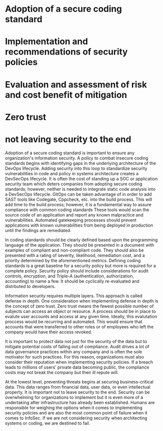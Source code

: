 # Adoption of a secure coding standard

# Implementation and recommendations of security policies

# Evaluation and assessment of risk and cost benefit of mitigation

# Zero trust


# not leaving security to the end

Adoption of a secure coding standard is important to ensure any organization's information security.  A policy to combat insecure coding standards begins with identifying gaps in the underlying architecture of the DevOps lifecycle.  Adding security into this loop to standardize security vulnerabilities in code and policy in systems architecture creates a DevSecOps lifecycle.  It is often the cost of standing up a SOC or application security team which deters companies from adopting secure coding standards; however, neither is needed to integrate static code analysis into a DevSecOps lifecycle.  GitOps can be taken advantage of in order to add SAST tools like Codegate, Cppcheck, etc. into the build process.  This will add time to the build process; however, it is a fundamental way to assure compliance with common coding standards These tools would scan the source code of an application and report any known malpractice and vulnerabilities.  Automated gatekeeping processes should prevent applications with known vulnerabilities from being deployed in production until the findings are remediated.

In coding standards should be clearly defined based upon the programming language of the application.  They should be presented in a document with examples of compliant and non-compliant code.  They should also be presented with a rating of severity, likelihood, remediation cost, and a priority determined by the aforementioned metrics.  Defining coding standards is a great baseline for a security policy but more is required for a complete policy.  Security policy should include considerations for audit controls, encryption, and Triple-A (authentication, authorization, accounting) to name a few.  It should be cyclically re-evaluated and distrbuted to developers.

Information security requires multiple layers.  This approach is called defense in depth.  One consideration when implementing defense in depth is the concept of zero trust.  Zero trust means the fewest possible number of subjects can access an object or resource.  A process should be in place to evalute user accounts and access at any given time.  Ideally, this evalutation proccess would be recurring and automated.  This would ensure that accounts  that were transferred to other roles or of employees who left the company would have their access revoked.

It is important to protect data not just for the security of the data but to mitigate potential costs of falling out of compliance.  Audit drives a lot of data governance practices within any company and is often the sole motivator for such practices.  For this reason, organizations must also consider their reputation when implementing security policies.  If a breach leads to millions of users' private data becoming public, the compliance costs may not break the company but their ill repute will.

At the lowest level, preventing threats begins at securing business-critical data. This data ranges from financial data, user data, or even intellectual property.  It is important not to leave security to the end.  Security can be overwhelming for organizations to implement but it is even more of a undertaking after infrastructure has already been established.  Humans are responsible for weighing the options when it comes to implementing security policies and are also the most common point of failure when it comes to InfoSec.  If we are not considering security when architecting systems or coding, we are destined to fail.